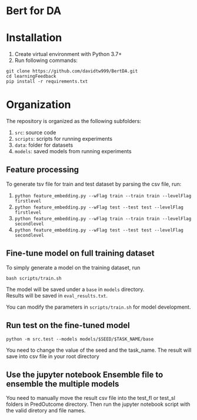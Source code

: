 # Bert for DA


# Installation
1. Create virtual environment with Python 3.7+
2. Run following commands:
```
git clone https://github.com/davidtw999/BertDA.git
cd learningFeedback
pip install -r requirements.txt
```

# Organization
The repository is organized as the following subfolders:

1. `src`: source code
2. `scripts`: scripts for running experiments
3. `data`: folder for datasets
4. `models`: saved models from running experiments

## Feature processing 
To generate tsv file for train and test dataset by parsing the csv file, run:

1. `python feature_embedding.py --wFlag train --train train --levelFlag firstlevel`
2. `python feature_embedding.py --wFlag test --test test --levelFlag firstlevel`
3. `python feature_embedding.py --wFlag train --train train --levelFlag secondlevel`
4. `python feature_embedding.py --wFlag test --test test --levelFlag secondlevel`

## Fine-tune model on full training dataset
To simply generate a model on the training dataset, run 

`bash scripts/train.sh`  

The model will be saved under a `base` in `models` directory.  
Results will be saved in `eval_results.txt`.

You can modify the parameters in `scripts/train.sh` for model development.

## Run test on the fine-tuned model 
`python -m src.test --models models/$SEED/$TASK_NAME/base`

You need to change the value of the seed and the task_name. The result will save into csv file
in your root directory

## Use the jupyter notebook Ensemble file to ensemble the multiple models

You need to manually move the result csv file into the test_fl or test_sl folders in PredOutcome directory.
Then run the jupyter notebook script with the valid diretory and file names.